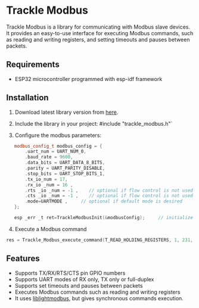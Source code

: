 
# Trackle Modbus

Trackle Modbus is a library for communicating with Modbus slave devices. 
It provides an easy-to-use interface for executing Modbus commands, such as reading and writing registers, and setting timeouts and pauses between packets.

## Requirements 
* ESP32 microcontroller programmed with esp-idf framework
 
## Installation  

1. Download latest library version from [here](https://github.com/trackle-iot/trackle-modbus-esp-idf/releases/latest).

2. Include the library in your project: #include "trackle_modbus.h"`  
3. Configure the modbus parameters:  

 ```c++  
    modbus_config_t modbus_config = {  
        .uart_num = UART_NUM_0,  
        .baud_rate = 9600,  
        .data_bits = UART_DATA_8_BITS,  
        .parity = UART_PARITY_DISABLE,  
        .stop_bits = UART_STOP_BITS_1,  
        .tx_io_num = 17,  
        .rx_io _num = 16 ,  
        .rts _io _num = -1 ,    // optional if flow control is not used 
        .cts _io _num = -1 ,    // optional if flow control is not used 
        .mode=UARTMODE ,     // optional if default mode is desired 
    };  

    esp _err _t ret=TrackleModbusInit(&modbusConfig);     // initialize modbus interface with given configs      
```     
    
4. Execute a Modbus command
```c++  
res = Trackle_Modbus_execute_command(T_READ_HOLDING_REGISTERS, 1, 231, 1, &result);
```     

## Features
* Supports TX/RX/RTS/CTS pin GPIO numbers 
* Supports UART modes of RX only, TX only or full-duplex 
* Supports set timeouts and pauses between packets 
* Executes Modbus commands such as reading and writing registers
* It uses [liblightmodbus](https://github.com/Jacajack/liblightmodbus), but gives synchronous commands execution.
